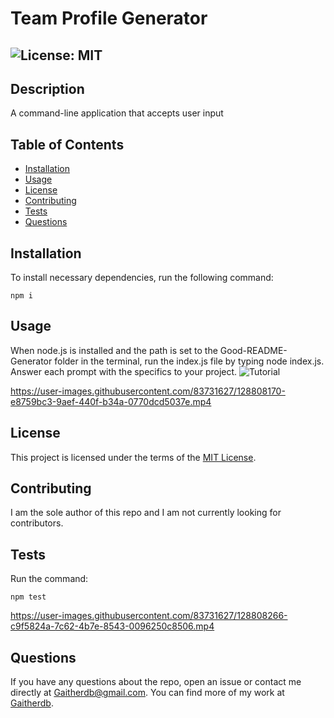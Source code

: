 # Team Profile Generator
  ## ![License: MIT](https://img.shields.io/badge/License-MIT-yellow.svg)

  ## Description

  A command-line application that accepts user input 

  ## Table of Contents
  * [Installation](#installation)
  * [Usage](#usage)
  * [License](#license)
  * [Contributing](#contributing)
  * [Tests](#tests)
  * [Questions](#questions)
  
  ## Installation
  To install necessary dependencies, run the following command: 
  ```
  npm i
  ```
  
  ## Usage
  When node.js is installed and the path is set to the Good-README-Generator folder in the terminal, run the index.js file by typing node index.js. Answer each prompt with the specifics to your project.
  ![Tutorial](./Videos/usagegif.gif)

https://user-images.githubusercontent.com/83731627/128808170-e8759bc3-9aef-440f-b34a-0770dcd5037e.mp4


  ## License  

  This project is licensed under the terms of the [MIT License](https://opensource.org/licenses/MIT).

  ## Contributing
  I am the sole author of this repo and I am not currently looking for contributors.

  ## Tests
  Run the command:
  ```
  npm test
  ```
https://user-images.githubusercontent.com/83731627/128808266-c9f5824a-7c62-4b7e-8543-0096250c8506.mp4
  ## Questions
  If you have any questions about the repo, open an issue or contact me directly at Gaitherdb@gmail.com. You can find more of my work at [Gaitherdb](https://github.com/Gaitherdb).
  
